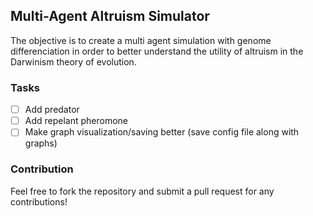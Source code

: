 ## Multi-Agent Altruism Simulator

The objective is to create a multi agent simulation with genome differenciation in order to better understand the utility of altruism in the Darwinism theory of evolution.

### Tasks

- [ ] Add predator
- [ ] Add repelant pheromone
- [ ] Make graph visualization/saving better (save config file along with graphs)

### Contribution

Feel free to fork the repository and submit a pull request for any contributions!
